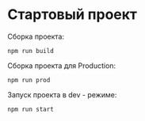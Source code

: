 # Стартовый проект 

Сборка проекта:

```
npm run build
```

Сборка проекта для Production:

```
npm run prod
```

Запуск проекта в dev - режиме:

```
npm run start
```
